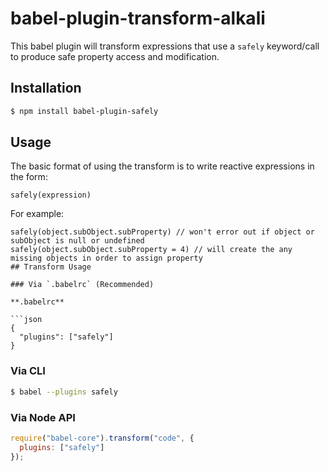 # babel-plugin-transform-alkali
This babel plugin will transform expressions that use a `safely` keyword/call to produce safe property access and modification.

## Installation

```sh
$ npm install babel-plugin-safely
```

## Usage

The basic format of using the transform is to write reactive expressions in the form:
```
safely(expression)
```
For example:
```
safely(object.subObject.subProperty) // won't error out if object or subObject is null or undefined
safely(object.subObject.subProperty = 4) // will create the any missing objects in order to assign property
## Transform Usage

### Via `.babelrc` (Recommended)

**.babelrc**

```json
{
  "plugins": ["safely"]
}
```

### Via CLI

```sh
$ babel --plugins safely
```

### Via Node API

```javascript
require("babel-core").transform("code", {
  plugins: ["safely"]
});
```
